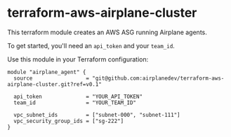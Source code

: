 # terraform-aws-airplane-cluster

This terraform module creates an AWS ASG running Airplane agents.

To get started, you'll need an `api_token` and your `team_id`.

Use this module in your Terraform configuration:

```
module "airplane_agent" {
  source                 = "git@github.com:airplanedev/terraform-aws-airplane-cluster.git?ref=v0.1"

  api_token              = "YOUR_API_TOKEN"
  team_id                = "YOUR_TEAM_ID"

  vpc_subnet_ids         = ["subnet-000", "subnet-111"]
  vpc_security_group_ids = ["sg-222"]
}
```
